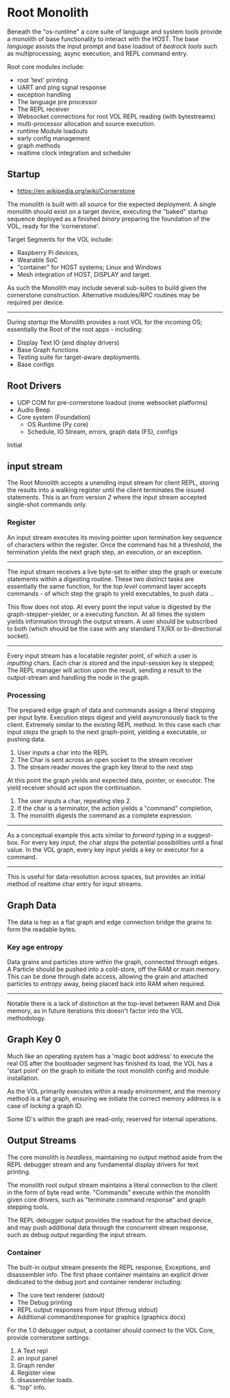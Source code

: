 # Root Monolith

Beneath the "os-runtime" a core suite of language and system tools provide a monolith of base functionality to interact with the HOST. The base _language_ assists the input prompt and base loadout of _bedrock tools_ such as multiprocessing, async execution, and REPL command entry.

Root core modules include:

+ root 'text' printing
+ UART and ping signal response
+ exception handling
+ The language pre processor
+ The REPL receiver
+ Websocket connections for root VOL REPL reading (with bytestreams)
+ multi-processor allocation and source execution.
+ runtime Module loadouts
+ early config management
+ graph methods
+ realtime clock integration and scheduler



## Startup

+ https://en.wikipedia.org/wiki/Cornerstone

The monolith is built with all source for the expected deployment. A single monolith
should exist on a target device, executing the "baked" startup sequence deployed as a finished _binary_ preparing the foundation of the VOL, ready for the 'cornerstone'.

Target Segments for the VOL include:

+ Raspberry Pi devices,
+ Wearable SoC
+ "container" for HOST systems; Linux and Windows
+ Mesh integration of HOST, DISPLAY and target.

As such the Monolith may include several sub-suites to build given the cornerstone construction. Alternative modules/RPC routines may be required per device.

---

During _startup_ the Monolith provides a root VOL for the incoming OS; essentially the Root of the root apps - including:

+ Display Text IO (and display drivers)
+ Base Graph functions
+ Testing suite for target-aware deployments.
+ Base configs


## Root Drivers

+ UDP COM for pre-cornerstone loadout (none websocket platforms)
+ Audio Beep
+ Core system (Foundation)
  + OS Runtime (Py core)
  + Schedule, IO Stream, errors, graph data (FS), configs


Initial

## input stream

The Root Monolith accepts a unending input stream for client REPL, storing the results into a walking register until the client terminates the issued statements. This is an from version _2_ where the input stream accepted single-shot commands only.


### Register

An input stream executes its moving pointer upon termination key sequence of characters within the register. Once the command has hit a threshold, the termination yields the next graph step, an execution, or an exception.

---

The input stream receives a live byte-set to either step the graph or execute statements within a digesting routine. These two distinct tasks are essentially the same function, for the _top level_ command layer accepts commands - of which step the graph to yield executables, to push data ..

This flow does not stop. At every point the input value is digested by the graph-stepper-yielder, or a executing function. At all times the system yields information through the output stream. A user should be subscribed to both (which should be the case with any standard TX/RX or bi-directional socket).

---

Every input stream has a locatable register point, of which a user is _inputting_ chars. Each char is stored and the input-session key is stepped; The REPL manager will action upon the result, sending a result to the output-stream and handling the node in the graph.


### Processing

The prepared edge graph of data and commands assign a literal stepping per input byte. Execution steps digest and yield asyncronously back to the client. Extremely similar to the existing REPL method. In this case each char input _steps_ the graph to the next graph-point, yielding a executable, or pushing data.

1. User inputs a char into the REPL
2. The Char is sent across an open socket to the stream receiver
3. The stream reader moves the graph key literal to the next step

At this point the graph yields and expected data, pointer, or executor. The yield receiver should act upon the continuation.

1. The user inputs a char, repeating step 2.
2. If the char is a terminator, the action yields a "command" completion,
3. The monolith digests the command as a complete expression.

---

As a conceptual example this acts similar to _forward typing_ in a suggest-box. For every key input, the char _steps_ the potential possibilities until a final value. In the VOL graph, every key input yields a key or executor for a command.

---

This is useful for data-resolution across spaces, but provides an initial method of realtime char entry for input streams.


## Graph Data

The data is hep as a flat graph and edge connection bridge the grains to form the readable bytes.

### Key age entropy

Data grains and particles store within the graph, connected through edges. A Particle should be pushed into a cold-store, off the RAM or main memory. This can be done through date access, allowing the grain and attached particles to _entropy_ away, being placed back into RAM when required.

---

Notable there is a lack of distinction at the top-level between RAM and Disk memory, as in future iterations this doesn't factor into the VOL methodology.


## Graph Key 0

Much like an operating system has a 'magic boot address' to execute the real OS after the bootloader segment has finished its load, the VOL has a 'start point' on the graph to initiate the root monolith config and module installation.

As the VOL primarily executes within a ready environment, and the memory method is a flat graph, ensuring we initiate the correct memory address is a case of _locking_ a graph ID.

Some ID's within the graph are read-only, reserved for internal operations.


## Output Streams

The core monolith is _headless_, maintaining no output method aside from the REPL debugger stream and any fundamental display drivers for text printing.

The monolith root output stream maintains a literal connection to the client in the form of byte read write. "Commands" execute within the monolith given core drivers, such as "terminate command response" and graph stepping tools.

The REPL debugger output provides the readout for the attached device, and may push additional data through the concurrent stream response, such as debug output regarding the input stream.


### Container

The built-in output stream presents the REPL response, Exceptions, and disassembler info. The first phase container maintains an explicit driver dedicated to the debug port and container renderer including:

+ The core text renderer (stdout)
+ The Debug printing
+ REPL output responses from input (throug stdout)
+ Additional command/response for graphics (graphics docs)

For the 1.0 debugger output, a container should connect to the VOL Core, provide cornerstone settings:

1. A Text repl
2. an input panel
3. Graph render
4. Register view
5. disassembler loads.
6. "top" info.
